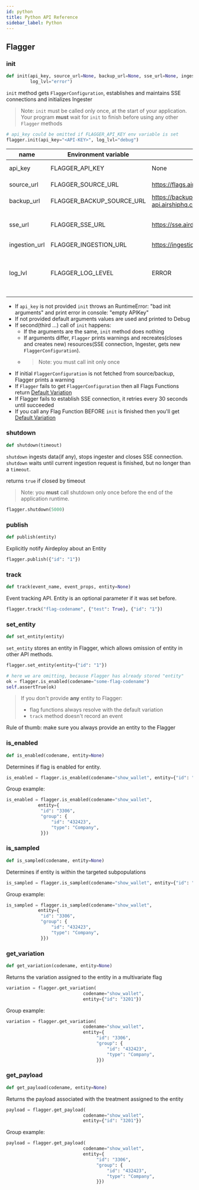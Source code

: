```yaml
---
id: python
title: Python API Reference
sidebar_label: Python
---
```


## Flagger

### init

```python
def init(api_key, source_url=None, backup_url=None, sse_url=None, ingestion_url=None,
         log_lvl="error")
```

`init` method gets `FlaggerConfiguration`, establishes and maintains SSE connections and initializes Ingester

> Note: `init` must be called only once, at the start of your application.
> Your program **must** wait for `init` to finish before using any other `Flagger` methods

```python
# api_key could be omitted if FLAGGER_API_KEY env variable is set
flagger.init(api_key="<API-KEY>", log_lvl="debug")
```

| name          | Environment variable      | Default                                     | Description                                                                                             |
| ------------- | ------------------------- | ------------------------------------------- | ------------------------------------------------------------------------------------------------------- |
| api_key       | FLAGGER_API_KEY           | None                                        | API key to an environment                                                                               |
| source_url    | FLAGGER_SOURCE_URL        | https://flags.airdeploy.io/v3/config/       | URL to get `FlaggerConfiguration`                                                                       |
| backup_url    | FLAGGER_BACKUP_SOURCE_URL | https://backup-api.airshiphq.com/v3/config/ | backup URL to get `FlaggerConfiguration`                                                                |
| sse_url       | FLAGGER_SSE_URL           | https://sse.airdeploy.io/v3/sse/            | URL for real-time updates of `FlaggerConfiguration` via sse                                             |
| ingestion_url | FLAGGER_INGESTION_URL     | https://ingestion.airdeploy.io/v3/ingest/   | URL for ingestion                                                                                       |
| log_lvl       | FLAGGER_LOG_LEVEL         | ERROR                                       | set up log level: ERROR, WARN, DEBUG. Debug is the most verbose level and includes all Network requests |

- If `api_key` is not provided `init` throws an RuntimeError: "bad init arguments" and print error in console: "empty APIKey"
- If not provided default arguments values are used and printed to Debug
- If second(third …) call of `init` happens:
  - If the arguments are the same, `init` method does nothing
  - If arguments differ, `Flagger` prints warnings and recreates(closes and creates new) resources(SSE connection,
    Ingester, gets new `FlaggerConfiguration`).
  - > Note: you must call init only once
- If initial `FlaggerConfiguration` is not fetched from source/backup, Flagger prints a warning
- If `Flagger` fails to get `FlaggerConfiguration` then all Flags Functions return [Default Variation](../flagger-sdk/default-variation.md)
- If Flagger fails to establish SSE connection, it retries every 30 seconds until succeeded
- If you call any Flag Function BEFORE `init` is finished then you'll get [Default Variation](../flagger-sdk/default-variation.md)

### shutdown

```python
def shutdown(timeout)
```

`shutdown` ingests data(if any), stops ingester and closes SSE connection.
`shutdown` waits until current ingestion request is finished, but no longer than a `timeout`.

returns `true` if closed by timeout

> Note: you **must** call shutdown only once before the end of the application runtime.

```python
flagger.shutdown(5000)
```

### publish

```python
def publish(entity)
```

Explicitly notify Airdeploy about an Entity

```python
flagger.publish({"id": "1"})
```

### track

```python
def track(event_name, event_props, entity=None)
```

Event tracking API.
Entity is an optional parameter if it was set before.

```python
flagger.track("flag-codename", {"test": True}, {"id": "1"})
```

### set_entity

```python
def set_entity(entity)
```

`set_entity` stores an entity in Flagger, which allows omission of entity in other API methods.

```python
flagger.set_entity(entity={"id": "1"})

# here we are omitting, because Flagger has already stored "entity"
ok = flagger.is_enabled(codename="some-flag-codename")
self.assertTrue(ok)
```

> If you don't provide **any** entity to Flagger:
>
> - flag functions always resolve with the default variation
> - `track` method doesn't record an event

Rule of thumb: make sure you always provide an entity to the Flagger

### is_enabled

```python
def is_enabled(codename, entity=None)
```

Determines if flag is enabled for entity.

```python
is_enabled = flagger.is_enabled(codename="show_wallet", entity={"id": "3201"})
```

Group example:

```python
is_enabled = flagger.is_enabled(codename="show_wallet",
            entity={
             "id": "3306",
             "group": {
                 "id": "432423",
                 "type": "Company",
             }})
```

### is_sampled

```python
def is_sampled(codename, entity=None)
```

Determines if entity is within the targeted subpopulations

```python
is_sampled = flagger.is_sampled(codename="show_wallet", entity={"id": "3201"})
```

Group example:

```python
is_sampled = flagger.is_sampled(codename="show_wallet",
            entity={
             "id": "3306",
             "group": {
                 "id": "432423",
                 "type": "Company",
             }})
```

### get_variation

```python
def get_variation(codename, entity=None)
```

Returns the variation assigned to the entity in a multivariate flag

```python
variation = flagger.get_variation(
                             codename="show_wallet",
                             entity={"id": "3201"})
```

Group example:

```python
variation = flagger.get_variation(
                             codename="show_wallet",
                             entity={
                                  "id": "3306",
                                  "group": {
                                      "id": "432423",
                                      "type": "Company",
                                  }})
```

### get_payload

```python
def get_payload(codename, entity=None)
```

Returns the payload associated with the treatment assigned to the entity

```python
payload = flagger.get_payload(
                             codename="show_wallet",
                             entity={"id": "3201"})
```

Group example:

```python
payload = flagger.get_payload(
                             codename="show_wallet",
                             entity={
                                  "id": "3306",
                                  "group": {
                                      "id": "432423",
                                      "type": "Company",
                                  }})
```
